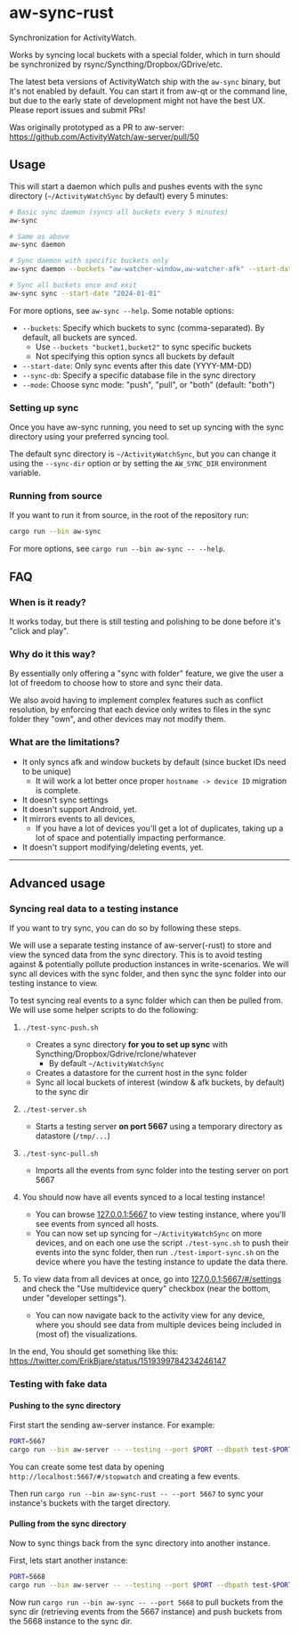 aw-sync-rust
============

Synchronization for ActivityWatch.

Works by syncing local buckets with a special folder, which in turn should be synchronized by rsync/Syncthing/Dropbox/GDrive/etc.

The latest beta versions of ActivityWatch ship with the `aw-sync` binary, but it's not enabled by default. You can start it from aw-qt or the command line, but due to the early state of development might not have the best UX. Please report issues and submit PRs!

Was originally prototyped as a PR to aw-server: https://github.com/ActivityWatch/aw-server/pull/50


## Usage

This will start a daemon which pulls and pushes events with the sync directory (`~/ActivityWatchSync` by default) every 5 minutes:

```sh
# Basic sync daemon (syncs all buckets every 5 minutes)
aw-sync

# Same as above
aw-sync daemon

# Sync daemon with specific buckets only
aw-sync daemon --buckets "aw-watcher-window,aw-watcher-afk" --start-date "2024-01-01"

# Sync all buckets once and exit
aw-sync sync --start-date "2024-01-01"
```

For more options, see `aw-sync --help`. Some notable options:
- `--buckets`: Specify which buckets to sync (comma-separated). By default, all buckets are synced.
  - Use `--buckets "bucket1,bucket2"` to sync specific buckets
  - Not specifying this option syncs all buckets by default
- `--start-date`: Only sync events after this date (YYYY-MM-DD)
- `--sync-db`: Specify a specific database file in the sync directory
- `--mode`: Choose sync mode: "push", "pull", or "both" (default: "both")

### Setting up sync

Once you have aw-sync running, you need to set up syncing with the sync directory using your preferred syncing tool.

The default sync directory is `~/ActivityWatchSync`, but you can change it using the `--sync-dir` option or by setting the `AW_SYNC_DIR` environment variable.

### Running from source

If you want to run it from source, in the root of the repository run:

```sh
cargo run --bin aw-sync
```
For more options, see `cargo run --bin aw-sync -- --help`.

## FAQ

### When is it ready?

It works today, but there is still testing and polishing to be done before it's "click and play".

### Why do it this way?

By essentially only offering a "sync with folder" feature, we give the user a lot of freedom to choose how to store and sync their data.

We also avoid having to implement complex features such as conflict resolution, by enforcing that each device only writes to files in the sync folder they "own", and other devices may not modify them.

### What are the limitations?

- It only syncs afk and window buckets by default (since bucket IDs need to be unique)
  - It will work a lot better once proper `hostname -> device ID` migration is complete.
- It doesn't sync settings
- It doesn't support Android, yet.
- It mirrors events to all devices, 
  - If you have a lot of devices you'll get a lot of duplicates, taking up a lot of space and potentially impacting performance.
- It doesn't support modifying/deleting events, yet.

---

## Advanced usage

### Syncing real data to a testing instance

If you want to try sync, you can do so by following these steps.

We will use a separate testing instance of aw-server(-rust) to store and view the synced data from the sync directory. This is to avoid testing against & potentially pollute production instances in write-scenarios. We will sync all devices with the sync folder, and then sync the sync folder into our testing instance to view.

To test syncing real events to a sync folder which can then be pulled from. 
We will use some helper scripts to do the following:

1. `./test-sync-push.sh`
    - Creates a sync directory **for you to set up sync** with Syncthing/Dropbox/Gdrive/rclone/whatever
      - By default `~/ActivityWatchSync`
    - Creates a datastore for the current host in the sync folder
    - Sync all local buckets of interest (window & afk buckets, by default) to the sync dir

2. `./test-server.sh`
    - Starts a testing server **on port 5667** using a temporary directory as datastore (`/tmp/...`)

3. `./test-sync-pull.sh`
    - Imports all the events from sync folder into the testing server on port 5667

4. You should now have all events synced to a local testing instance!
    - You can browse [127.0.0.1:5667](http://127.0.0.1:5667) to view testing instance, where you'll see events from synced all hosts.
    - You can now set up syncing for `~/ActivityWatchSync` on more devices, and on each one use the script `./test-sync.sh` to push their events into the sync folder, then run `./test-import-sync.sh` on the device where you have the testing instance to update the data there.

5. To view data from all devices at once, go into [127.0.0.1:5667/#/settings](127.0.0.1:5667/#/settings) and check the "Use multidevice query" checkbox (near the bottom, under "developer settings").
    - You can now navigate back to the activity view for any device, where you should see data from multiple devices being included in (most of) the visualizations.

In the end, You should get something like this: https://twitter.com/ErikBjare/status/1519399784234246147

### Testing with fake data

#### Pushing to the sync directory

First start the sending aw-server instance. For example: 

```sh
PORT=5667
cargo run --bin aw-server -- --testing --port $PORT --dbpath test-$PORT.sqlite --device-id $PORT --no-legacy-import
```

You can create some test data by opening `http://localhost:5667/#/stopwatch` and creating a few events.

Then run `cargo run --bin aw-sync-rust -- --port 5667` to sync your instance's buckets with the target directory.

#### Pulling from the sync directory

Now to sync things back from the sync directory into another instance. 

First, lets start another instance:

```sh
PORT=5668
cargo run --bin aw-server -- --testing --port $PORT --dbpath test-$PORT.sqlite --device-id $PORT --no-legacy-import
```

Now run `cargo run --bin aw-sync -- --port 5668` to pull buckets from the sync dir (retrieving events from the 5667 instance) and push buckets from the 5668 instance to the sync dir.

